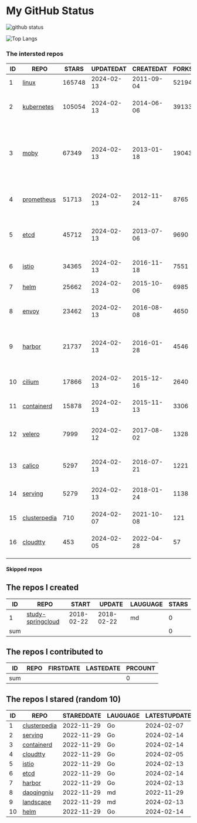 # My GitHub Status

<img src="https://github-readme-stats-1.yihong0618.vercel.app/api?username=daoqingniu&show_icons=true&&&hide_title=true&count_private=true" alt="github status" />

![Top Langs](https://github-readme-stats-1.yihong0618.vercel.app/api/top-langs/?username=daoqingniu&layout=compact)

<!--START_SECTION:github_repos-->
### The intersted repos
| ID |                              REPO                               | STARS  | UPDATEDAT  | CREATEDAT  | FORKSCOUNT |                                                DESCRIPTIONS                                                |
|----|-----------------------------------------------------------------|--------|------------|------------|------------|------------------------------------------------------------------------------------------------------------|
|  1 | [linux](https://github.com/torvalds/linux)                      | 165748 | 2024-02-13 | 2011-09-04 |      52194 | Linux kernel source tree                                                                                   |
|  2 | [kubernetes](https://github.com/kubernetes/kubernetes)          | 105054 | 2024-02-13 | 2014-06-06 |      39133 | Production-Grade Container Scheduling and Management                                                       |
|  3 | [moby](https://github.com/moby/moby)                            |  67349 | 2024-02-13 | 2013-01-18 |      19043 | The Moby Project - a collaborative project for the container ecosystem to assemble container-based systems |
|  4 | [prometheus](https://github.com/prometheus/prometheus)          |  51713 | 2024-02-13 | 2012-11-24 |       8765 | The Prometheus monitoring system and time series database.                                                 |
|  5 | [etcd](https://github.com/etcd-io/etcd)                         |  45712 | 2024-02-13 | 2013-07-06 |       9690 | Distributed reliable key-value store for the most critical data of a distributed system                    |
|  6 | [istio](https://github.com/istio/istio)                         |  34365 | 2024-02-13 | 2016-11-18 |       7551 | Connect, secure, control, and observe services.                                                            |
|  7 | [helm](https://github.com/helm/helm)                            |  25662 | 2024-02-13 | 2015-10-06 |       6985 | The Kubernetes Package Manager                                                                             |
|  8 | [envoy](https://github.com/envoyproxy/envoy)                    |  23462 | 2024-02-13 | 2016-08-08 |       4650 | Cloud-native high-performance edge/middle/service proxy                                                    |
|  9 | [harbor](https://github.com/goharbor/harbor)                    |  21737 | 2024-02-13 | 2016-01-28 |       4546 | An open source trusted cloud native registry project that stores, signs, and scans content.                |
| 10 | [cilium](https://github.com/cilium/cilium)                      |  17866 | 2024-02-13 | 2015-12-16 |       2640 | eBPF-based Networking, Security, and Observability                                                         |
| 11 | [containerd](https://github.com/containerd/containerd)          |  15878 | 2024-02-13 | 2015-11-13 |       3306 | An open and reliable container runtime                                                                     |
| 12 | [velero](https://github.com/vmware-tanzu/velero)                |   7999 | 2024-02-12 | 2017-08-02 |       1328 | Backup and migrate Kubernetes applications and their persistent volumes                                    |
| 13 | [calico](https://github.com/projectcalico/calico)               |   5297 | 2024-02-13 | 2016-07-21 |       1221 | Cloud native networking and network security                                                               |
| 14 | [serving](https://github.com/knative/serving)                   |   5279 | 2024-02-13 | 2018-01-24 |       1138 | Kubernetes-based, scale-to-zero, request-driven compute                                                    |
| 15 | [clusterpedia](https://github.com/clusterpedia-io/clusterpedia) |    710 | 2024-02-07 | 2021-10-08 |        121 | The Encyclopedia of Kubernetes clusters                                                                    |
| 16 | [cloudtty](https://github.com/cloudtty/cloudtty)                |    453 | 2024-02-05 | 2022-04-28 |         57 | A Friendly Kubernetes CloudShell (Web Terminal) !                                                          |



#### Skipped repos
<!--END_SECTION:github_repos-->

<!--START_SECTION:my_github-->
## The repos I created
| ID  |                                 REPO                                 |   START    |   UPDATE   | LAUGUAGE | STARS |
|-----|----------------------------------------------------------------------|------------|------------|----------|-------|
|   1 | [study-springcloud](https://github.com/daoqingniu/study-springcloud) | 2018-02-22 | 2018-02-22 | md       |     0 |
| sum |                                                                      |            |            |          |     0 |

## The repos I contributed to
| ID  | REPO | FIRSTDATE | LASTEDATE | PRCOUNT |
|-----|------|-----------|-----------|---------|
| sum |      |           |           |       0 |

## The repos I stared (random 10)
| ID |                              REPO                               | STAREDDATE | LAUGUAGE | LATESTUPDATE |
|----|-----------------------------------------------------------------|------------|----------|--------------|
|  1 | [clusterpedia](https://github.com/clusterpedia-io/clusterpedia) | 2022-11-29 | Go       | 2024-02-07   |
|  2 | [serving](https://github.com/knative/serving)                   | 2022-11-29 | Go       | 2024-02-14   |
|  3 | [containerd](https://github.com/containerd/containerd)          | 2022-11-29 | Go       | 2024-02-14   |
|  4 | [cloudtty](https://github.com/cloudtty/cloudtty)                | 2022-11-29 | Go       | 2024-02-05   |
|  5 | [istio](https://github.com/istio/istio)                         | 2022-11-29 | Go       | 2024-02-13   |
|  6 | [etcd](https://github.com/etcd-io/etcd)                         | 2022-11-29 | Go       | 2024-02-14   |
|  7 | [harbor](https://github.com/goharbor/harbor)                    | 2022-11-29 | Go       | 2024-02-13   |
|  8 | [daoqingniu](https://github.com/daoqingniu/daoqingniu)          | 2022-11-29 | md       | 2022-11-29   |
|  9 | [landscape](https://github.com/cncf/landscape)                  | 2022-11-29 | md       | 2024-02-13   |
| 10 | [helm](https://github.com/helm/helm)                            | 2022-11-29 | Go       | 2024-02-14   |

<!--END_SECTION:my_github-->
